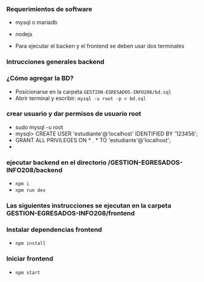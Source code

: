 ### Requerimientos de software
* mysql o mariadb
* nodejs

* Para ejecutar el backen y el frontend se deben usar dos terminales 

### Intrucciones generales backend
### **¿Cómo agregar la BD?**

* Posicionarse en la carpeta `GESTION-EGRESADOS-INFO208/bd.sql`
* Abrir terminal y escribir: `mysql -u root -p < bd.sql`

### crear usuario y dar permisos de usuario root
*   sudo mysql -u root
*   mysql> CREATE USER 'estudiante'@'localhost' IDENTIFIED BY '123456'; 
*   GRANT ALL PRIVILEGES ON * . * TO 'estudiante'@'localhost';
*   
    

### ejecutar backend en el directorio /GESTION-EGRESADOS-INFO208/backend
* `npm i`
* `npm run dev` 




### Las siguientes instrucciones se ejecutan en la carpeta GESTION-EGRESADOS-INFO208/frontend 
### Instalar dependencias frontend

* `npm install`

### Iniciar frontend

* `npm start `
